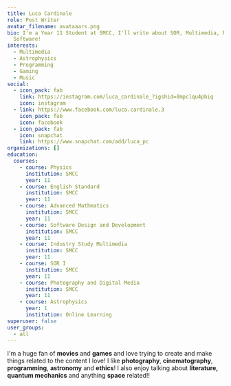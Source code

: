 ```yaml
---
title: Luca Cardinale
role: Post Writer
avatar_filename: avataaars.png
bio: I'm a Year 11 Student at SMCC, I'll write about SOR, Multimedia, Physics,
  Software!
interests:
  - Multimedia
  - Astrophysics
  - Programming
  - Gaming
  - Music
social:
  - icon_pack: fab
    link: https://instagram.com/luca_cardinale_?igshid=8mpclqu4pbiq
    icon: instagram
  - link: https://www.facebook.com/luca.cardinale.3
    icon_pack: fab
    icon: facebook
  - icon_pack: fab
    icon: snapchat
    link: https://www.snapchat.com/add/luca_pc
organizations: []
education:
  courses:
    - course: Physics
      institution: SMCC
      year: 11
    - course: English Standard
      institution: SMCC
      year: 11
    - course: Advanced Mathmatics
      institution: SMCC
      year: 11
    - course: Software Design and Development
      institution: SMCC
      year: 11
    - course: Industry Study Multimedia
      institution: SMCC
      year: 11
    - course: SOR I
      institution: SMCC
      year: 11
    - course: Photography and Digital Media
      institution: SMCC
      year: 11
    - course: Astrophysics
      year: 1
      institution: Online Learning
superuser: false
user_groups:
  - all
---
```

I'm a huge fan of **movies** and **games** and love trying to create and make things related to the content I love! I like **photography**, **cinematography**, **programming**, **astronomy** and **ethics**! I also enjoy talking about **literature,** **quantum mechanics** and anything **space** related!!